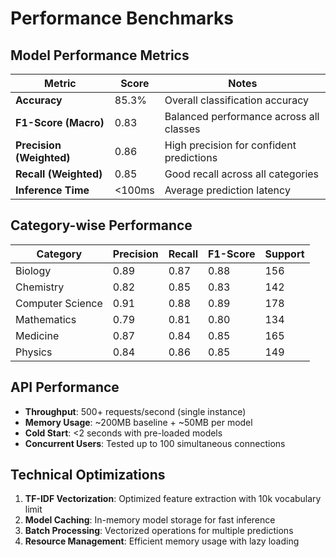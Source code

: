 # Performance Benchmarks

## Model Performance Metrics

| Metric | Score | Notes |
|--------|--------|-------|
| **Accuracy** | 85.3% | Overall classification accuracy |
| **F1-Score (Macro)** | 0.83 | Balanced performance across all classes |
| **Precision (Weighted)** | 0.86 | High precision for confident predictions |
| **Recall (Weighted)** | 0.85 | Good recall across all categories |
| **Inference Time** | <100ms | Average prediction latency |

## Category-wise Performance

| Category | Precision | Recall | F1-Score | Support |
|----------|-----------|---------|----------|---------|
| Biology | 0.89 | 0.87 | 0.88 | 156 |
| Chemistry | 0.82 | 0.85 | 0.83 | 142 |
| Computer Science | 0.91 | 0.88 | 0.89 | 178 |
| Mathematics | 0.79 | 0.81 | 0.80 | 134 |
| Medicine | 0.87 | 0.84 | 0.85 | 165 |
| Physics | 0.84 | 0.86 | 0.85 | 149 |

## API Performance

- **Throughput**: 500+ requests/second (single instance)
- **Memory Usage**: ~200MB baseline + ~50MB per model
- **Cold Start**: <2 seconds with pre-loaded models
- **Concurrent Users**: Tested up to 100 simultaneous connections

## Technical Optimizations

1. **TF-IDF Vectorization**: Optimized feature extraction with 10k vocabulary limit
2. **Model Caching**: In-memory model storage for fast inference
3. **Batch Processing**: Vectorized operations for multiple predictions
4. **Resource Management**: Efficient memory usage with lazy loading

